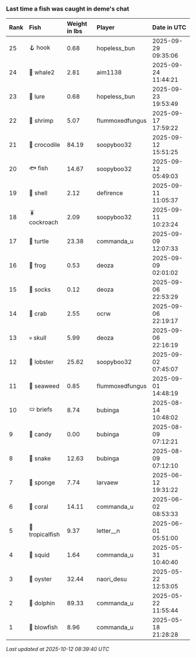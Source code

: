 ### Last time a fish was caught in deme's chat

| Rank | Fish            | Weight in lbs | Player          | Date in UTC         |
|:-----|:----------------|:--------------|:----------------|:--------------------|
| 25   | 🪝 hook         | 0.68          | hopeless_bun    | 2025-09-29 09:35:06 |
| 24   | 🐋 whale2       | 2.81          | aim1138         | 2025-09-24 11:44:21 |
| 23   | 🎏 lure         | 0.68          | hopeless_bun    | 2025-09-23 19:53:49 |
| 22   | 🦐 shrimp       | 5.07          | flummoxedfungus | 2025-09-17 17:59:22 |
| 21   | 🐊 crocodile    | 84.19         | soopyboo32      | 2025-09-12 15:51:25 |
| 20   | 🐟 fish         | 14.67         | soopyboo32      | 2025-09-12 05:49:03 |
| 19   | 🐚 shell        | 2.12          | defirence       | 2025-09-11 11:05:37 |
| 18   | 🪳 cockroach    | 2.09          | soopyboo32      | 2025-09-11 10:23:24 |
| 17   | 🐢 turtle       | 23.38         | commanda_u      | 2025-09-09 12:07:33 |
| 16   | 🐸 frog         | 0.53          | deoza           | 2025-09-09 02:01:02 |
| 15   | 🧦 socks        | 0.12          | deoza           | 2025-09-06 22:53:29 |
| 14   | 🦀 crab         | 2.55          | ocrw            | 2025-09-06 22:19:17 |
| 13   | 💀 skull        | 5.99          | deoza           | 2025-09-06 22:16:19 |
| 12   | 🦞 lobster      | 25.62         | soopyboo32      | 2025-09-02 07:45:07 |
| 11   | 🌿 seaweed      | 0.85          | flummoxedfungus | 2025-09-01 14:48:19 |
| 10   | 🩲 briefs       | 8.74          | bubinga         | 2025-08-14 10:48:02 |
| 9    | 🍬 candy        | 0.00          | bubinga         | 2025-08-09 07:12:21 |
| 8    | 🐍 snake        | 12.63         | bubinga         | 2025-08-09 07:12:10 |
| 7    | 🧽 sponge       | 7.74          | larvaew         | 2025-06-12 19:31:22 |
| 6    | 🪸 coral        | 14.11         | commanda_u      | 2025-06-02 08:53:33 |
| 5    | 🐠 tropicalfish | 9.37          | letter__n       | 2025-06-01 05:51:00 |
| 4    | 🦑 squid        | 1.64          | commanda_u      | 2025-05-31 10:40:40 |
| 3    | 🦪 oyster       | 32.44         | naori_desu      | 2025-05-22 12:53:05 |
| 2    | 🐬 dolphin      | 89.33         | commanda_u      | 2025-05-22 11:55:44 |
| 1    | 🐡 blowfish     | 8.96          | commanda_u      | 2025-05-18 21:28:28 |

_Last updated at 2025-10-12 08:39:40 UTC_